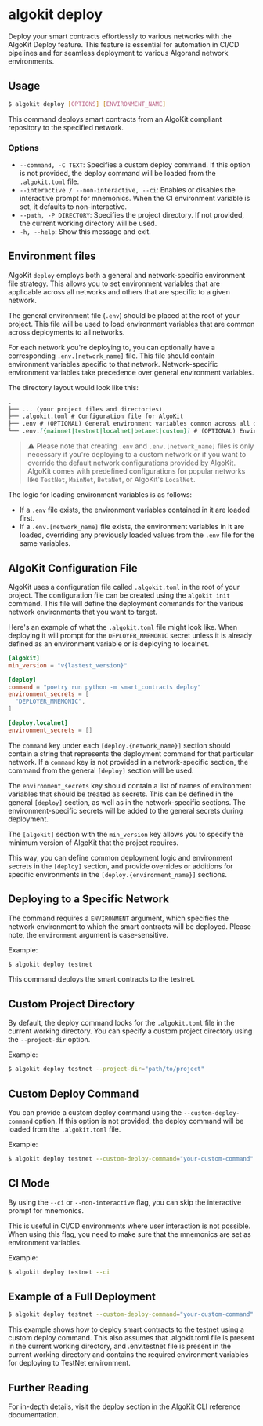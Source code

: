 # algokit deploy

Deploy your smart contracts effortlessly to various networks with the AlgoKit Deploy feature. This feature is essential for automation in CI/CD pipelines and for seamless deployment to various Algorand network environments.

## Usage

```sh
$ algokit deploy [OPTIONS] [ENVIRONMENT_NAME]
```

This command deploys smart contracts from an AlgoKit compliant repository to the specified network.

### Options

- `--command, -C TEXT`: Specifies a custom deploy command. If this option is not provided, the deploy command will be loaded from the `.algokit.toml` file.
- `--interactive / --non-interactive, --ci`: Enables or disables the interactive prompt for mnemonics. When the CI environment variable is set, it defaults to non-interactive.
- `--path, -P DIRECTORY`: Specifies the project directory. If not provided, the current working directory will be used.
- `-h, --help`: Show this message and exit.

## Environment files

AlgoKit `deploy` employs both a general and network-specific environment file strategy. This allows you to set environment variables that are applicable across all networks and others that are specific to a given network.

The general environment file (`.env`) should be placed at the root of your project. This file will be used to load environment variables that are common across deployments to all networks.

For each network you're deploying to, you can optionally have a corresponding `.env.[network_name]` file. This file should contain environment variables specific to that network. Network-specific environment variables take precedence over general environment variables.

The directory layout would look like this:

```md
.
├── ... (your project files and directories)
├── .algokit.toml # Configuration file for AlgoKit
├── .env # (OPTIONAL) General environment variables common across all deployments
└── .env.[{mainnet|testnet|localnet|betanet|custom}] # (OPTIONAL) Environment variables specific to deployments to a network
```

> ⚠️ Please note that creating `.env` and `.env.[network_name]` files is only necessary if you're deploying to a custom network or if you want to override the default network configurations provided by AlgoKit. AlgoKit comes with predefined configurations for popular networks like `TestNet`, `MainNet`, `BetaNet`, or AlgoKit's `LocalNet`.

The logic for loading environment variables is as follows:

- If a `.env` file exists, the environment variables contained in it are loaded first.
- If a `.env.[network_name]` file exists, the environment variables in it are loaded, overriding any previously loaded values from the `.env` file for the same variables.

## AlgoKit Configuration File

AlgoKit uses a configuration file called `.algokit.toml` in the root of your project. The configuration file can be created using the `algokit init` command. This file will define the deployment commands for the various network environments that you want to target.

Here's an example of what the `.algokit.toml` file might look like. When deploying it will prompt for the `DEPLOYER_MNEMONIC` secret unless it is already defined as an environment variable or is deploying to localnet.

```toml
[algokit]
min_version = "v{lastest_version}"

[deploy]
command = "poetry run python -m smart_contracts deploy"
environment_secrets = [
  "DEPLOYER_MNEMONIC",
]

[deploy.localnet]
environment_secrets = []
```

The `command` key under each `[deploy.{network_name}]` section should contain a string that represents the deployment command for that particular network. If a `command` key is not provided in a network-specific section, the command from the general `[deploy]` section will be used.

The `environment_secrets` key should contain a list of names of environment variables that should be treated as secrets. This can be defined in the general `[deploy]` section, as well as in the network-specific sections. The environment-specific secrets will be added to the general secrets during deployment.

The `[algokit]` section with the `min_version` key allows you to specify the minimum version of AlgoKit that the project requires.

This way, you can define common deployment logic and environment secrets in the `[deploy]` section, and provide overrides or additions for specific environments in the `[deploy.{environment_name}]` sections.

## Deploying to a Specific Network

The command requires a `ENVIRONMENT` argument, which specifies the network environment to which the smart contracts will be deployed. Please note, the `environment` argument is case-sensitive.

Example:

```sh
$ algokit deploy testnet
```

This command deploys the smart contracts to the testnet.

## Custom Project Directory

By default, the deploy command looks for the `.algokit.toml` file in the current working directory. You can specify a custom project directory using the `--project-dir` option.

Example:

```sh
$ algokit deploy testnet --project-dir="path/to/project"
```

## Custom Deploy Command

You can provide a custom deploy command using the `--custom-deploy-command` option. If this option is not provided, the deploy command will be loaded from the `.algokit.toml` file.

Example:

```sh
$ algokit deploy testnet --custom-deploy-command="your-custom-command"
```

## CI Mode

By using the `--ci` or `--non-interactive` flag, you can skip the interactive prompt for mnemonics.

This is useful in CI/CD environments where user interaction is not possible. When using this flag, you need to make sure that the mnemonics are set as environment variables.

Example:

```sh
$ algokit deploy testnet --ci
```

## Example of a Full Deployment

```sh
$ algokit deploy testnet --custom-deploy-command="your-custom-command"
```

This example shows how to deploy smart contracts to the testnet using a custom deploy command. This also assumes that .algokit.toml file is present in the current working directory, and .env.testnet file is present in the current working directory and contains the required environment variables for deploying to TestNet environment.

## Further Reading

For in-depth details, visit the [deploy](./reference.md#deploy) section in the AlgoKit CLI reference documentation.
